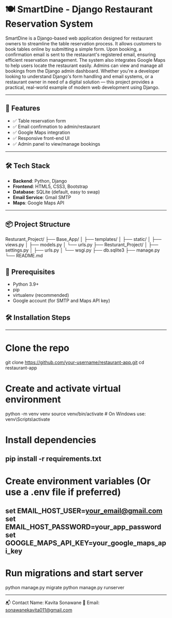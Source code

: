 # 🍽️ SmartDine - Django Restaurant Reservation System

SmartDine is a Django-based web application designed for restaurant owners to streamline the table reservation process. It allows customers to book tables online by submitting a simple form. Upon booking, a confirmation email is sent to the restaurant's registered email, ensuring efficient reservation management.
The system also integrates Google Maps to help users locate the restaurant easily. Admins can view and manage all bookings from the Django admin dashboard.
Whether you're a developer looking to understand Django's form handling and email systems, or a restaurant owner in need of a digital solution — this project provides a practical, real-world example of modern web development using Django.


---

## 🚀 Features

- ✅ Table reservation form
- ✅ Email confirmation to admin/restaurant
- ✅ Google Maps integration
- ✅ Responsive front-end UI
- ✅ Admin panel to view/manage bookings

---

## 🛠️ Tech Stack

- **Backend**: Python, Django
- **Frontend**: HTML5, CSS3, Bootstrap
- **Database**: SQLite (default, easy to swap)
- **Email Service**: Gmail SMTP
- **Maps**: Google Maps API

---

## 📦 Project Structure

Resturant_Project/
├── Base_App/
│ ├── templates/
│ ├── static/
│ ├── views.py
│ ├── models.py
│ └── urls.py
├── Resturant_Project/
│ ├── settings.py
│ ├── urls.py
│ └── wsgi.py
├── db.sqlite3
├── manage.py
└── README.md



## 🧰 Prerequisites

- Python 3.9+
- pip
- virtualenv (recommended)
- Google account (for SMTP and Maps API key)



## 🛠️ Installation Steps
---
# Clone the repo
git clone https://github.com/your-username/restaurant-app.git
cd restaurant-app

# Create and activate virtual environment
python -m venv venv
source venv/bin/activate     # On Windows use: venv\Scripts\activate

# Install dependencies
pip install -r requirements.txt
---
# Create environment variables (Or use a .env file if preferred)
set EMAIL_HOST_USER=your_email@gmail.com
set EMAIL_HOST_PASSWORD=your_app_password
set GOOGLE_MAPS_API_KEY=your_google_maps_api_key
---
# Run migrations and start server
python manage.py migrate
python manage.py runserver

---



📬 Contact
Name: Kavita Sonawane
📧 Email: sonawanekavita011@gmail.com




